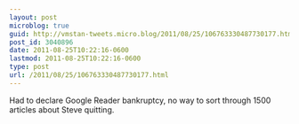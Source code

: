 ```yaml
---
layout: post
microblog: true
guid: http://vmstan-tweets.micro.blog/2011/08/25/106763330487730177.html
post_id: 3040896
date: 2011-08-25T10:22:16-0600
lastmod: 2011-08-25T10:22:16-0600
type: post
url: /2011/08/25/106763330487730177.html
---
```

Had to declare Google Reader bankruptcy, no way to sort through 1500 articles about Steve quitting.
